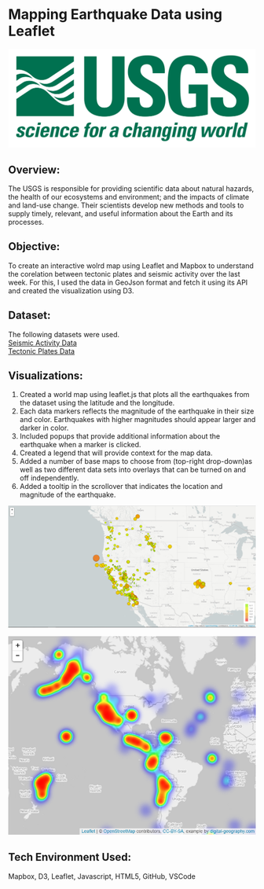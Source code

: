 # Mapping Earthquake Data using Leaflet
<img src = "https://github.com/DSB011/Earthquake-LayerMap-Leaflet/blob/master/Images/1-Logo.png">

## Overview:
The USGS is responsible for providing scientific data about natural hazards, the health of our ecosystems and environment; and the impacts of climate and land-use change. Their scientists develop new methods and tools to supply timely, relevant, and useful information about the Earth and its processes.

## Objective:
To create an interactive wolrd map using Leaflet and Mapbox to understand the corelation between tectonic plates and seismic activity over the last week.
For this, I used the data in GeoJson format and fetch it using its API and created the visualization using D3.

## Dataset:
The following datasets were used.<br>
[Seismic Activity Data](https://earthquake.usgs.gov/earthquakes/feed/v1.0/geojson.php)<br>
[Tectonic Plates Data](https://github.com/fraxen/tectonicplates)

## Visualizations:
1. Created a world map using leaflet.js that plots all the earthquakes from the dataset using the latitude and the longitude. <br>
2. Each data markers reflects the magnitude of the earthquake in their size and color. Earthquakes with higher magnitudes should appear larger and darker in color.<br>
3. Included popups that provide additional information about the earthquake when a marker is clicked.<br>
4. Created a legend that will provide context for the map data.<br>
5. Added a number of base maps to choose from (top-right drop-down)as well as two different data sets into overlays that can be turned on and off independently.<br>
6. Added a tooltip in the scrollover that indicates the location and magnitude of the earthquake.<br>

<img src = "https://github.com/DSB011/Earthquake-LayerMap-Leaflet/blob/master/Images/2-BasicMap.png"> <br>

<img src = "https://github.com/DSB011/Earthquake-LayerMap-Leaflet/blob/master/Images/Heat.png">

## Tech Environment Used:
Mapbox, D3, Leaflet, Javascript, HTML5, GitHub, VSCode
